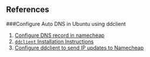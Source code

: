 ## References
###Configure Auto DNS in Ubuntu using ddclient
1. [Configure DNS record in namecheap](https://www.namecheap.com/support/knowledgebase/article.aspx/43/11/how-do-i-set-up-a-host-for-dynamic-dns)
1. [```ddclient``` Installation Instructions](https://github.com/ddclient/ddclient)
2. [Configure ddclient to send IP updates to Namecheap](https://www.namecheap.com/support/knowledgebase/article.aspx/583/11/how-do-i-configure-ddclient)
